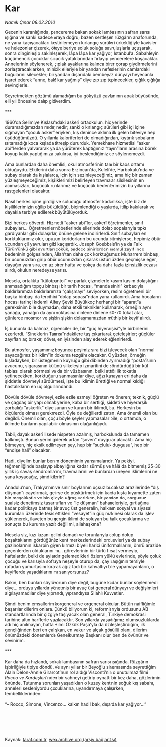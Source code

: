 # Kar

*Namık Çınar 08.02.2010*

<div class="taraf_structure_2col_1zq">
<div class="margen_n">



 <p>Gecenin karanlığında, pencereme bakan sokak lambasının safran sarısı ışığına ve sanki sadece oraya doğru; bazen sertleşen rüzgârın anaforunda, ne yana kaçışacakları kestirilemeyen kırlangıç sürüleri ürkekliğiyle kavisler ve helezonlar çizerek, öteye beriye soluk soluğa savruluşlarla uçuşarak, sonra dinginleşip sakinleşerek, lâpa lâpa kar yağıyor, İstanbul’a. Sabahleyin küçümencik çocuklar sıcacık yataklarından fırlayıp pencerelere koşacaklar. Annelerinin söylenerek, çıplak ayaklarına kalınca birer çorap giydirmelerini zorlaştıracaklarken, minicik elleriyle bir yandan nefeslerinin camlardaki buğularını silecekler; bir yandan dışarıdaki bembeyaz dünyayı heyecanla işaret ederek “anne, bak! kar yağmış” diye zıp zıp tepinecekler, çığlık çığlığa sevinçlerle. <br/><br/>Seyretmekten gözümü alamadığım bu gökyüzü çavlanının apak büyüsünde, elli yıl öncesine dalıp gidiverdim. <br/><br/>*** <br/><br/>1960’da Selimiye Kışlası’ndaki askerî ortaokulun, hiç yerinde duramadığımızdan mıdır, nedir; sanki o kırlangıç sürüleri gibi içi içine sığmayan “çocuk asker”leriyken, kış denince aklıma ilk gelen biteviye hep üşüdüğümüzdü. O yıllarda kaloriferleri de olmadığından, kıytırık sobaların ısıtamadığı koca kışlada titreşip dururduk. Yemekhane hizmetlisi “asker abi”lerden yalvararak ya da yürüterek kaptığımız “tayın”ların arasına börek koyup katık yaptığımıza bakılırsa, iyi beslendiğimiz de söylenemezdi. <br/><br/>Ama bunlardan daha önemlisi, okul atmosferinin tam bir kaos ortamı olduğuydu. Etkilerini daha sonra Erzincan’da, Kuleli’de, Harbokulu’nda ve subay olarak da kışlalarda, için için sezinleyeceğimiz, ama hiç bir zaman yüzleşmeyeceğimiz, kişiliklerimizi belirleyen travmalar silsilesinin en acımasızları, küçücük ruhlarımız ve küçücük bedenlerimizin bu yıllarına rastgelenleri olacaktır. <br/><br/>Nasıl herkes içine girdiği ve soluduğu atmosfer kadarlıksa, işte biz de kişiliklerimizin eğilip büküldüğü, biçimlendiği o yaşlarda, itilip kakılarak ve dayakla terbiye edilerek büyütülüyorduk. <br/><br/>Bizi herkes döverdi. Hizmetli “asker abi”ler, askerî öğretmenler, sınıf subayları... Öğretmenler nöbetlerinde ellerinde dolap sopalarıyla tıpkı gardiyanlar gibi dolaşırlar, önüne gelene indirirlerdi. Sınıf subayları en korktuklarımız olur, upuzun koridorların bu ucunda bitmişlerse, hepimiz öbür ucundan çil yavruları gibi kaçışırdık. Joseph Goebbels’in ya da Faik Türün’ünkü gibi avurtları çökük, sadece sinirlerden mamul zayıf ince bedeninin gölgesinden, Allah’tan daha çok korktuğumuz Muharrem binbaşı, bir ucumuzdan girip öbür ucumuzdan çıkarak üstümüzden geçmişse eğer, dayağın yanı sıra, en az birer hafta ve çokça da daha fazla izinsizlik cezası alırdı, okulun neredeyse yarısı. <br/><br/>Mesela, ortalıkta “külotpantol” ve parlak çizmelerle kasım kasım dolaştığını anımsadığım topçu binbaşı bir tarih hocası, “manda siniri” kırbacıyla baldırlarımıza baldırlarımıza “çalışmayı” seviyorken, resim öğretmeni bir başka binbaşı da tercihini “dolap sopası”ndan yana kullanırdı. Ama hocaların hocası tarihçi kıdemli Albay Şevki Büyükkoç herhangi bir “aparat”a gereksinim bile duymadan, daha etkili teknikler kullanarak, örneğin aynı yanağa, yanağın da aynı noktasına dinlene dinlene 60-70 tokat atar, günlerce mosmor ve şişkin şişkin dolaşmamızdan müthiş bir keyif alırdı. <br/><br/>İş bununla da kalmaz, öğrenciler de, bir “güç hiyerarşisi”yle birbirlerini ezerlerdi. “Sineklerin Tanrısı”ndakilere taş çıkartarak çeteleşirler; güçlüler zayıfları aç bırakır, döver, en iyisinden alay ederek eğlenirlerdi. <br/><br/>Bu atmosfer, yaşamımız boyunca peşimiz sıra bizi izleyecek olan “normal sayacağımız bir iklim”in dokuma tezgâhı olacaktır. O yüzden, örneğin kışladayken, bir üsteğmenin kuyruğu gibi dibinden ayırmadığı “posta”sının avucunu, sigarasının külünü silkeleyip izmaritini de söndürdüğü bir kül tablası olarak görmesi ya da bir yüzbaşının, belki attığı ilk tokatla yetinecekken, korktuğunu sanmasınlar diye, ağzı kanayan eri daha da şiddetle dövmeyi sürdürmesi, işte bu iklimin ürettiği ve normal kıldığı hastalıkların en uç olgularındandı. <br/><br/>Dövüle dövüle dövmeyi, ezile ezile ezmeyi öğreten ve öneren; teknik, güçlü ve çağdaş bir yapı olmak yerine, kaba bir sertliği, şiddeti ve hiyerarşik zorbalığı “askerlik” diye sunan ve kuran bir iklimdi, bu. Herkesin bu ölçülerde olması gerekmezdi. Öyle de değillerdi zaten. Ama önemli olan bu değildi. Önemli olan, çoğu böyle şeyler yapmasalar bile, o ortamda, o iklimde bunların yapılabilir olmasının olağanlığıydı. <br/><br/>Tabii, dayak askerî lisede nispeten azalmış, harbokulunda da tamamen kalkmıştı. Bunun yerini giderek artan “şoven” duygular alacaktı. Ama hiç bitmeyen, hiç eksik edilmeyen şey, hep bir “suçluluk duygusu”, hep bir “endişe hali” olacaktır. <br/><br/>Hadi, diyelim bunlar benim dönemimin yansımalarıdır. Ya pekiyi, teğmenliğinde başlayıp albaylığına kadar sürmüş ve hâlâ da bitmemiş 25-30 yıllık iç savaş sendromlarını, travmalarını ve bunlardan üreyen iklimlerini ne yana koyacağız, şimdikilerin? <br/><br/>Anadolu’nun, Trakya’nın ve sınır boylarının uçsuz bucaksız arazilerinde “dış düşman”ı caydırmak, gelirse de püskürtmek için karda kışta kıyamette zaten bin meşakkatle ve bin çileyle uğraş verirken, bir yandan da, sorgusuz sualsiz denetimsiz tasarrufları ve “iç düşman” bahaneleriyle, gırtlağına kadar politikaya batmış bir avuç üst generalin, halkının sosyal ve siyasal kurumları üzerinde tesis ettikleri “vesayet”in güç makinesi olarak da işlev yüklenerek, ilaveten bu gergin iklimi de soluyan bu halk çocuklarına ve sonuçta bu kuruma yazık değil mi, allahaşkına? <br/><br/>Mesela siz, kızı kızanı gelini damadı ve torunlarıyla dolup dolup boşalttıklarını gördüğünüz kent merkezlerindeki orduevleri ya da subay gazinolarının iskarpin giyen kırmızı biyeli harici üniformalılarını, ömrü arazide geçenlerden olduklarını mı... görevlerinin bir türlü fırsat vermeyip, haftalardır, belki de aylardır gelemedikleri özlem yüklü evlerinde, şöyle çoluk çocuğu ve karısıyla sofraya neşeyle oturup da, çay kaşığının tersiyle rafadan yumurtasını kırarak ağız tadı bir kahvaltıyı bile yapamayanların, o keyiflerde yaşadıklarını mı sanıyorsunuz? <br/><br/>Bakın, ben bunları söylüyorum diye değil, bugüne kadar bunlar söylenmedi diye... orduyu yıllardır yönetmiş bir avuç üst general dünyayı ve değişimleri algılayamadılar diye yıprandı, yıprandıysa Silahlı Kuvvetler. <br/><br/>Şimdi benim emsallerim korgeneral ve orgeneral oldular. Bütün naifliğimle başarılar dilerim onlara. Çünkü biliyorum ki, reformlarıyla ordusunu AB standartlarında bir çizgiye taşıyacak olan general, Türkiye demokrasi tarihine altın harflerle yazılacaktır. Son yıllarda yaşadığımız olumsuzluklarda adı hiç anılmayan, hatta Hilmi Özkök Paşa’yla da özdeşleştirdiğim, ilk gençliğinden beri en çalışkan, en vakur ve alçak gönüllü olanı, dilerim önümüzdeki dönemlerde Genelkurmay Başkanı olur, ben de övünür ve sevinirim. <br/><br/>*** <br/><br/>Kar daha da hızlandı, sokak lambasının safran sarısı ışığında. Rüzgârın işbirliğiyle tipiye döndü. Ve aynı yıllar bir Beyoğlu sinemasında seyrettiğim Alain Delon-Annie Girardot’nun rol aldığı Visconti’nin o unutulmaz filmi <i>Rocco ve Kardeşleri</i>’nden bir sahneyi getirip oynattı bir kez daha, gözlerimin önünde. Tutunma sorunları yaşadıkları o kuzey kentinin soğuk kış sabahı, anneleri sesleniyordu çocuklarına, uyandırmaya çalışırken, tembelliklerinden: <br/><br/>“– Rocco, Simone, Vincenzo... kalkın hadi! bak, dışarda kar yağıyor...”</p>
<br/>
<br/>
<br/>



<br/>


<div id="taraf_not">
</div>

</div>


</div>

Kaynak: [taraf.com.tr](http://taraf.com.tr:80/makale/9925.htm), [web.archive.org (arşiv bağlantısı)](http://web.archive.org/web/20100222012329/http://taraf.com.tr:80/makale/9925.htm)
